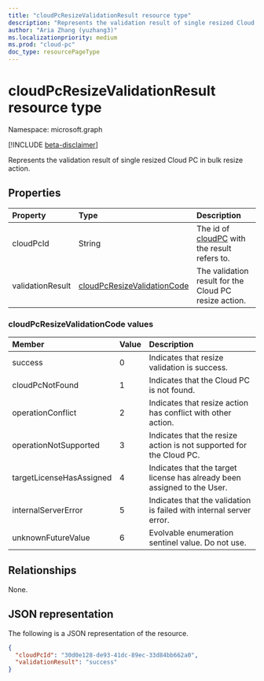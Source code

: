 ```yaml
---
title: "cloudPcResizeValidationResult resource type"
description: "Represents the validation result of single resized Cloud PC in bulk resize action."
author: "Aria Zhang (yuzhang3)"
ms.localizationpriority: medium
ms.prod: "cloud-pc"
doc_type: resourcePageType
---
```


# cloudPcResizeValidationResult resource type

Namespace: microsoft.graph

[!INCLUDE [beta-disclaimer](../../includes/beta-disclaimer.md)]

Represents the validation result of single resized Cloud PC in bulk resize action.

## Properties

|Property|Type|Description|
|:---|:---|:---|
|cloudPcId|String|The id of [cloudPC](../resources/cloudpc.md) with the result refers to.|
|validationResult|[cloudPcResizeValidationCode](#cloudpcresizevalidationcode-values)|The validation result for the Cloud PC resize action.|


### cloudPcResizeValidationCode values
|Member|Value|Description|
|:---|:-|:---|
|success|0|Indicates that resize validation is success.|
|cloudPcNotFound|1|Indicates that the Cloud PC is not found.|
|operationConflict|2|Indicates that resize action has conflict with other action.|
|operationNotSupported|3|Indicates that the resize action is not supported for the Cloud PC.|
|targetLicenseHasAssigned|4|Indicates that the target license has already been assigned to the User.|
|internalServerError|5|Indicates that the validation is failed with internal server error.|
|unknownFutureValue|6|Evolvable enumeration sentinel value. Do not use.|

## Relationships

None.

## JSON representation

The following is a JSON representation of the resource.
<!-- {
  "blockType": "resource",
  "@odata.type": "microsoft.graph.cloudPcResizeValidationResult"
}
-->

``` json
{ 
  "cloudPcId": "30d0e128-de93-41dc-89ec-33d84bb662a0",
  "validationResult": "success" 
}
```
